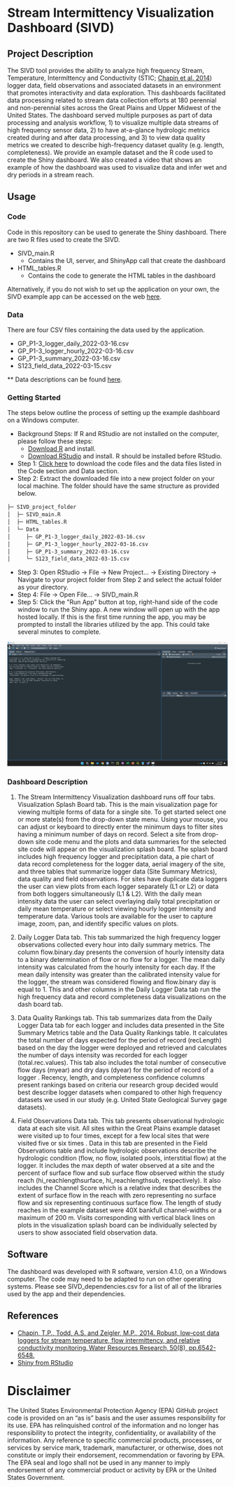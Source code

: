 # Stream Intermittency Visualization Dashboard (SIVD)

## Project Description
The SIVD tool provides the ability to analyze high frequency Stream, Temperature, Intermittency and Conductivity (STIC; [Chapin et al. 2014](https://doi.org/10.1002/2013WR015158)) logger data, field observations and associated datasets in an environment that promotes interactivity and data exploration. This dashboards facilitated data processing related to stream data collection efforts at 180 perennial and non-perennial sites across the Great Plains and Upper Midwest of the United States.  The dashboard served multiple purposes as part of data processing and analysis workflow, 1) to visualize multiple data streams of high frequency sensor data, 2) to have at-a-glance hydrologic metrics created during and after data processing, and 3) to view data quality metrics we created to describe high-frequency dataset quality (e.g. length, completeness). We provide an example dataset and the R code used to create the Shiny dashboard. We also created a video that shows an example of how the dashboard was used to visualize data and infer wet and dry periods in a stream reach.
## Usage
### Code
Code in this repository can be used to generate the Shiny dashboard.  There are two R files used to create the SIVD.
* SIVD_main.R
	* Contains the UI, server, and ShinyApp call that create the dashboard
* HTML_tables.R
	* Contains the code to generate the HTML tables in the dashboard
	
Alternatively, if you do not wish to set up the application on your own, the SIVD example app can be accessed on the web [here](https://ecosystemplanningrestoration.shinyapps.io/SIVD_hp/).  

### Data
There are four CSV files containing the data used by the application.
* GP_P1-3_logger_daily_2022-03-16.csv
* GP_P1-3_logger_hourly_2022-03-16.csv
* GP_P1-3_summary_2022-03-16.csv
* S123_field_data_2022-03-15.csv

** Data descriptions can be found [here](https://github.com/USEPA/stream-intermittency-visualization-dashboard/blob/ba67ec9a9bf5347ac14d9073a115dfd9b85e4107/Data/column_descriptions.csv).

### Getting Started
The steps below outline the process of setting up the example dashboard on a Windows computer.
* Background Steps: If R and RStudio are not installed on the computer, please follow these steps:
	* [Download R](https://www.r-project.org/) and install.
	* [Download RStudio](https://posit.co/) and install. R should be installed before RStudio.
* Step 1: [Click here](https://github.com/USEPA/stream-intermittency-visualization-dashboard/archive/refs/heads/main.zip) to download the code files and the data files listed in the Code section and Data section.
* Step 2: Extract the downloaded file into a new project folder on your local machine. The folder should have the same structure as provided below.

``` bash
├─ SIVD_project_folder
│  ├─ SIVD_main.R
│  ├─ HTML_tables.R
│  └─ Data
│     ├─ GP_P1-3_logger_daily_2022-03-16.csv
│     ├─ GP_P1-3_logger_hourly_2022-03-16.csv
│     ├─ GP_P1-3_summary_2022-03-16.csv
│     └─ S123_field_data_2022-03-15.csv
```
* Step 3: Open RStudio -> File -> New Project... -> Existing Directory -> Navigate to your project folder from Step 2 and select the actual folder as your directory.
* Step 4: File -> Open File... -> SIVD_main.R
* Step 5: Click the "Run App" button at top, right-hand side of the code window to run the Shiny app.  A new window will open up with the app hosted locally.  If this is the first time running the app, you may be prompted to install the libraries utilized by the app.  This could take several minutes to complete.

![SIVD Demo](Demo.gif)

### Dashboard Description
1)	The Stream Intermittency Visualization dashboard runs off four tabs. Visualization Splash Board tab. This is the main visualization page for viewing multiple forms of data for a single site. To get started select one or more state(s) from the drop-down state menu. Using your mouse, you can adjust or keyboard to directly enter the minimum days to filter sites having a minimum number of days on record. Select a site from drop-down site code menu and the plots and data summaries for the selected site code will appear on the visualization splash board. The splash board includes high frequency logger and precipitation data, a pie chart of data record completeness for the logger data, aerial imagery of the site, and three tables that summarize logger data (Site Summary Metrics), data quality and field observations. For sites have duplicate data loggers the user can view plots from each logger separately (L1 or L2) or data from both loggers simultaneously (L1 & L2). With the daily mean intensity data the user can select overlaying daily total precipitation or daily mean temperature or select viewing hourly logger intensity and temperature data. Various tools are available for the user to capture image, zoom, pan, and identify specific values on plots.

2)	Daily Logger Data tab. This tab summarized the high frequency logger observations collected every hour into daily summary metrics. The column flow.binary.day presents the conversion of hourly intensity data to a binary determination of flow or no flow for a logger. The mean daily intensity was calculated from the hourly intensity for each day.  If the mean daily intensity was greater than the calibrated intensity value for the logger, the stream was considered flowing and flow.binary day is equal to 1.  This and other columns in the Daily Logger Data tab run the high frequency data and record completeness data visualizations on the dash board tab.

3)	Data Quality Rankings tab. This tab summarizes data from the Daily Logger Data tab for each logger and includes data presented in the Site Summary Metrics table and the Data Quality Rankings table. It calculates the total number of days expected for the period of record (recLength) based on the day the logger were deployed and retrieved and calculates the number of days intensity was recorded for each logger (total.rec.values). This tab also includes the total number of consecutive flow days (myear) and dry days (dyear) for the period of record of a logger    . Recency, length, and completeness confidence  columns present rankings based on criteria our research group decided would best describe logger datasets when compared to other high frequency datasets we used in our study (e.g. United State Geological Survey gage datasets). 

4)	Field Observations Data tab. This tab presents observational hydrologic data at each site visit. All sites within the Great Plains example dataset were visited up to four times, except for a few local sites that were visited five or six times  . Data in this tab are presented in the Field Observations table and include hydrologic observations describe the hydrologic condition (flow, no flow, isolated pools, interstitial flow) at the logger. It includes the max depth of water observed at a site and the percent of surface flow and sub surface flow observed within the study reach (hi_reachlengthsurface, hi_reachlengthsub, respectively). It also includes the Channel Score which is a relative index that describes the extent of surface flow in the reach with zero representing no surface flow and six representing continuous surface flow. The length of study reaches in the example dataset were 40X bankfull channel-widths or a maximum of 200 m. Visits corresponding with vertical black lines on plots in the visualization splash board can be individually selected by users to show associated field observation data.


## Software
The dashboard was developed with R software, version 4.1.0, on a Windows computer.  The code may need to be adapted to run on other operating systems. Please see SIVD_dependencies.csv for a list of all of the libraries used by the app and their dependencies.  

## References
* [Chapin, T.P., Todd, A.S. and Zeigler, M.P., 2014. Robust, low‐cost data loggers for stream temperature, flow intermittency, and relative conductivity monitoring. Water Resources Research, 50(8), pp.6542-6548.](https://doi.org/10.1002/2013WR015158)
* [Shiny from RStudio](https://shiny.rstudio.com/)


# Disclaimer
The United States Environmental Protection Agency (EPA) GitHub project code is provided on an “as is” basis and the user assumes responsibility for its use. EPA has relinquished control of the information and no longer has responsibility to protect the integrity, confidentiality, or availability of the information. Any reference to specific commercial products, processes, or services by service mark, trademark, manufacturer, or otherwise, does not constitute or imply their endorsement, recommendation or favoring by EPA. The EPA seal and logo shall not be used in any manner to imply endorsement of any commercial product or activity by EPA or the United States Government.

